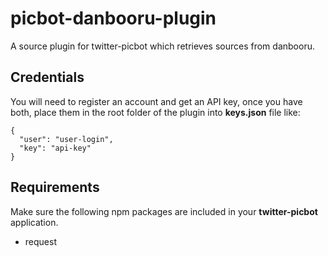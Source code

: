 # picbot-danbooru-plugin

A source plugin for twitter-picbot which retrieves sources from danbooru.

## Credentials

You will need to register an account and get an API key, once you have both,
place them in the root folder of the plugin into **keys.json** file like:

```
{
  "user": "user-login",
  "key": "api-key"
}
```

## Requirements

Make sure the following npm packages are included in your **twitter-picbot** application.

- request
